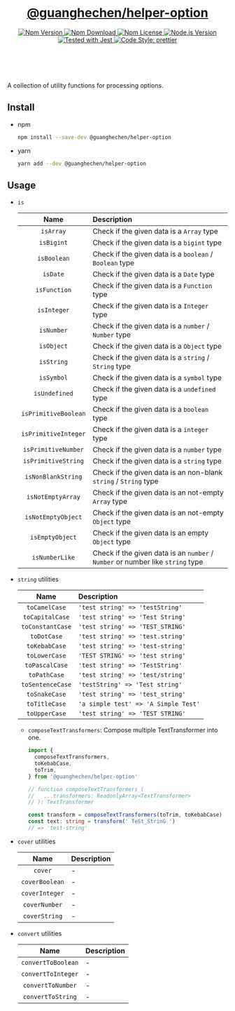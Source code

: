 <header>
  <h1 align="center">
    <a href="https://github.com/guanghechen/node-scaffolds/tree/main/packages/helper-option#readme">@guanghechen/helper-option</a>
  </h1>
  <div align="center">
    <a href="https://www.npmjs.com/package/@guanghechen/helper-option">
      <img
        alt="Npm Version"
        src="https://img.shields.io/npm/v/@guanghechen/helper-option.svg"
      />
    </a>
    <a href="https://www.npmjs.com/package/@guanghechen/helper-option">
      <img
        alt="Npm Download"
        src="https://img.shields.io/npm/dm/@guanghechen/helper-option.svg"
      />
    </a>
    <a href="https://www.npmjs.com/package/@guanghechen/helper-option">
      <img
        alt="Npm License"
        src="https://img.shields.io/npm/l/@guanghechen/helper-option.svg"
      />
    </a>
    <a href="https://github.com/nodejs/node">
      <img
        alt="Node.js Version"
        src="https://img.shields.io/node/v/@guanghechen/helper-option"
      />
    </a>
    <a href="https://github.com/facebook/jest">
      <img
        alt="Tested with Jest"
        src="https://img.shields.io/badge/tested_with-jest-9c465e.svg"
      />
    </a>
    <a href="https://github.com/prettier/prettier">
      <img
        alt="Code Style: prettier"
        src="https://img.shields.io/badge/code_style-prettier-ff69b4.svg?style=flat-square"
      />
    </a>
  </div>
</header>
<br/>


A collection of utility functions for processing options.

## Install

* npm

  ```bash
  npm install --save-dev @guanghechen/helper-option
  ```

* yarn

  ```bash
  yarn add --dev @guanghechen/helper-option
  ```

## Usage


  * `is`

    Name                  | Description
    :--------------------:|:----------------------------------------------------------------
    `isArray`             | Check if the given data is a `Array` type
    `isBigint`            | Check if the given data is a `bigint` type
    `isBoolean`           | Check if the given data is a `boolean` / `Boolean` type
    `isDate`              | Check if the given data is a `Date` type
    `isFunction`          | Check if the given data is a `Function` type
    `isInteger`           | Check if the given data is a `Integer` type
    `isNumber`            | Check if the given data is a `number` / `Number` type
    `isObject`            | Check if the given data is a `Object` type
    `isString`            | Check if the given data is a `string` / `String` type
    `isSymbol`            | Check if the given data is a `symbol` type
    `isUndefined`         | Check if the given data is a `undefined` type
    `isPrimitiveBoolean`  | Check if the given data is a `boolean` type
    `isPrimitiveInteger`  | Check if the given data is a `integer` type
    `isPrimitiveNumber`   | Check if the given data is a `number` type
    `isPrimitiveString`   | Check if the given data is a `string` type
    `isNonBlankString`    | Check if the given data is an non-blank `string` / `String` type
    `isNotEmptyArray`     | Check if the given data is an not-empty `Array` type
    `isNotEmptyObject`    | Check if the given data is an not-empty `Object` type
    `isEmptyObject`       | Check if the given data is an empty `Object` type
    `isNumberLike`        | Check if the given data is an `number` / `Number` or number like `string` type


  * `string` utilities

    Name                  | Description
    :--------------------:|:---------------------------------------
    `toCamelCase`         | `'test string' => 'testString'`
    `toCapitalCase`       | `'test string' => 'Test String'`
    `toConstantCase`      | `'test string' => 'TEST_STRING'`
    `toDotCase`           | `'test string' => 'test.string'`
    `toKebabCase`         | `'test string' => 'test-string'`
    `toLowerCase`         | `'TEST STRING' => 'test string'`
    `toPascalCase`        | `'test string' => 'TestString'`
    `toPathCase`          | `'test string' => 'test/string'`
    `toSentenceCase`      | `'testString' => 'Test string'`
    `toSnakeCase`         | `'test string' => 'test_string'`
    `toTitleCase`         | `'a simple test' => 'A Simple Test'`
    `toUpperCase`         | `'test string' => 'TEST STRING'`


    - `composeTextTransformers`: Compose multiple TextTransformer into one.

      ```typescript
      import {
        composeTextTransformers,
        toKebabCase,
        toTrim,
      } from '@guanghechen/helper-option'

      // function composeTextTransformers (
      //   ...transformers: ReadonlyArray<TextTransformer>
      // ): TextTransformer

      const transform = composeTextTransformers(toTrim, toKebabCase)
      const text: string = transform(' TeSt_StrinG ')
      // => 'test-string'
      ```

  * `cover` utilities

    Name                  | Description
    :--------------------:|:---------------------------------------
    `cover`               | -
    `coverBoolean`        | -
    `coverInteger`        | -
    `coverNumber`         | -
    `coverString`         | -

  * `convert` utilities

    Name                  | Description
    :--------------------:|:---------------------------------------
    `convertToBoolean`    | -
    `convertToInteger`    | -
    `convertToNumber`     | -
    `convertToString`     | -


[homepage]: https://github.com/guanghechen/node-scaffolds/tree/main/packages/helper-option#readme
